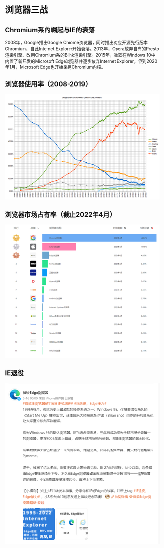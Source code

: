 # 浏览器三战

## Chromium系的崛起与IE的衰落

2008年，Google推出Google Chrome浏览器，同时推出对应开源先行版本Chromium，自此Internet Explorer开始衰落。2013年，Opera放弃自有的Presto渲染引擎，改用Chromium系的Blink渲染引擎。2015年，微软在Windows 10中内置了新开发的Microsoft Edge浏览器并逐步放弃Internet Explorer，但到2020年1月，Microsoft Edge也开始采用Chromium内核。

## 浏览器使用率（2008-2019）

![浏览器使用率（2008-2019）](/images/browser/BrowserUsageShare.png)

## 浏览器市场占有率（截止2022年4月）

![202204浏览器市场占有率](/images/browser/MarketShare.png)

## IE退役

![ie退役](/images/browser/IERetired.png)
